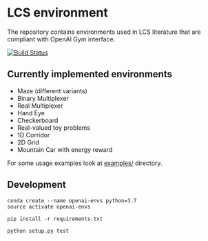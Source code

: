 # LCS environment
The repository contains environments used in LCS literature that are compliant with OpenAI Gym interface.

[![Build Status](https://travis-ci.org/ParrotPrediction/openai-envs.svg?branch=master)](https://travis-ci.org/ParrotPrediction/openai-envs)


## Currently implemented environments

- Maze (different variants)
- Binary Multiplexer
- Real Multiplexer
- Hand Eye
- Checkerboard
- Real-valued toy problems
- 1D Corridor
- 2D Grid
- Mountain Car with energy reward

For some usage examples look at [examples/](examples) directory.

## Development

    conda create --name openai-envs python=3.7
    source activate openai-envs

    pip install -r requirements.txt
    
    python setup.py test
